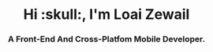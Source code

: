 <h1 align="center">Hi :skull:, I'm Loai Zewail</h1>
<h3 align="center">A Front-End And Cross-Platfom Mobile Developer.</h3>
